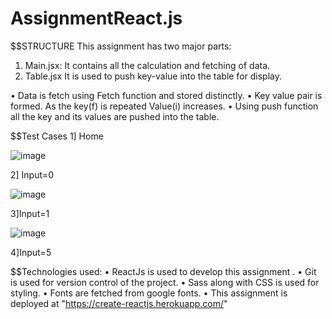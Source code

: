 # AssignmentReact.js
$$STRUCTURE
This assignment has two major parts:
1.	Main.jsx:
It contains all the calculation and fetching of data.
2.	Table.jsx
It is used to push key-value into the table for display.


•	Data is fetch using Fetch function and stored distinctly.
•	Key value pair is formed. As the key(f) is repeated Value(i) increases.
•	Using push function all the key and its values are pushed into the table.

$$Test Cases
1] Home




![image](https://user-images.githubusercontent.com/56696006/118405495-cf588780-b695-11eb-8bb9-e8df8bf9e328.png)

2] Input=0 




![image](https://user-images.githubusercontent.com/56696006/118405597-6ae9f800-b696-11eb-853e-d317c6df342d.png)

3]Input=1



![image](https://user-images.githubusercontent.com/56696006/118405781-f4012f00-b696-11eb-9b9f-a68ca41606a2.png)

4]Input=5
 
 $$Technologies used:
•	ReactJs is used to develop this assignment .
•	Git is used for version control of the project.
•	Sass along with CSS is used for styling.
•	Fonts are fetched from google fonts.
•	This assignment is deployed at "https://create-reactjs.herokuapp.com/"

